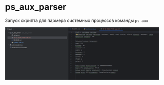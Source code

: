 # ps_aux_parser

Запуск скрипта для пармера системных процессов команды `ps aux`

![img.png](image/img.png)